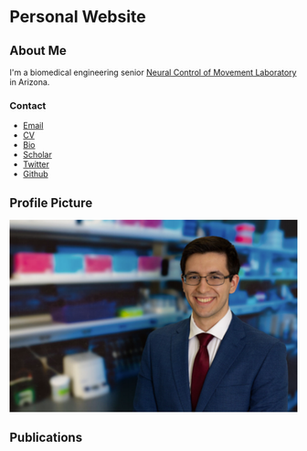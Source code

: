 # Personal Website

## About Me

I'm a biomedical engineering senior [Neural Control of Movement Laboratory]() in Arizona.

<!-- Add your bio or description here -->

### Contact

- [Email](mailto:wnoll@asu.edu)
- [CV](data/YourCV.pdf)
- [Bio](data/YourBio.txt)
- [Scholar](https://scholar.google.com/citations?user=DV8YG04AAAAJ&hl=en)
- [Twitter](https://twitter.com/willnoll3)
- [Github](https://github.com/WilliamNoll)

## Profile Picture

![Profile Picture](images/ProfessionalHeadshot.png)

## Publications
<!-- Add more sections for your research, projects, etc. -->
